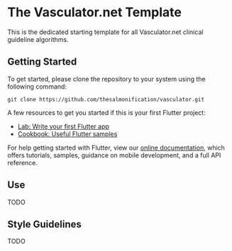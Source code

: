 # The Vasculator.net Template

This is the dedicated starting template for all Vasculator.net clinical guideline algorithms. 

## Getting Started

To get started, please clone the repository to your system using the following command: 

```git clone https://github.com/thesalmonification/vasculator.git```

A few resources to get you started if this is your first Flutter project:

- [Lab: Write your first Flutter app](https://flutter.dev/docs/get-started/codelab)
- [Cookbook: Useful Flutter samples](https://flutter.dev/docs/cookbook)

For help getting started with Flutter, view our
[online documentation](https://flutter.dev/docs), which offers tutorials,
samples, guidance on mobile development, and a full API reference.

## Use

TODO

## Style Guidelines

TODO
